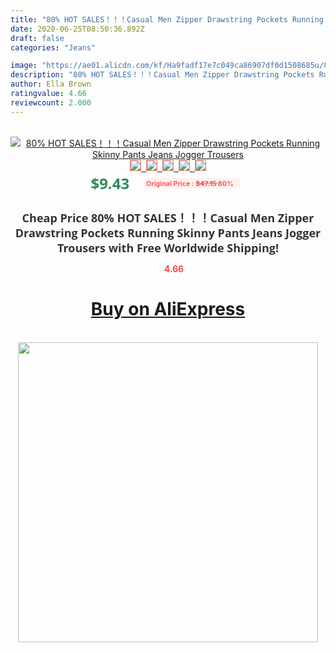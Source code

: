 ```yaml
---
title: "80% HOT SALES！！！Casual Men Zipper Drawstring Pockets Running Skinny Pants Jeans Jogger Trousers"
date: 2020-06-25T08:50:36.892Z
draft: false
categories: "Jeans"

image: "https://ae01.alicdn.com/kf/Ha9fadf17e7c049ca86907df0d1508685u/80-HOT-SALES-Casual-Men-Zipper-Drawstring-Pockets-Running-Skinny-Pants-Jeans-Jogger-Trousers.jpg"
description: "80% HOT SALES！！！Casual Men Zipper Drawstring Pockets Running Skinny Pants Jeans Jogger Trousers"
author: Ella Brown
ratingvalue: 4.66
reviewcount: 2.000
---
```

<br>
<div style="text-align: center;">
<a href="https://s.click.aliexpress.com/e/_A9vXWN" target="_blank" rel="nofollow noopener noreferrer"><img alt="80% HOT SALES！！！Casual Men Zipper Drawstring Pockets Running Skinny Pants Jeans Jogger Trousers" class="magnifier-image" src="https://ae01.alicdn.com/kf/Ha9fadf17e7c049ca86907df0d1508685u/80-HOT-SALES-Casual-Men-Zipper-Drawstring-Pockets-Running-Skinny-Pants-Jeans-Jogger-Trousers.jpg_640x640.jpg">
<br>
<img style="border:1px solid salmon" src="https://ae01.alicdn.com/kf/Ha9fadf17e7c049ca86907df0d1508685u/80-HOT-SALES-Casual-Men-Zipper-Drawstring-Pockets-Running-Skinny-Pants-Jeans-Jogger-Trousers.jpg_120x120.jpg">&nbsp;&nbsp;<img style="border:1px solid salmon" src="https://ae01.alicdn.com/kf/H505738c82b6f41caaa566313fc88924dW/80-HOT-SALES-Casual-Men-Zipper-Drawstring-Pockets-Running-Skinny-Pants-Jeans-Jogger-Trousers.jpg_120x120.jpg">&nbsp;&nbsp;<img style="border:1px solid salmon" src="https://ae01.alicdn.com/kf/H0b0b48a2fd1f4c50aeaf5d00ce826828w/80-HOT-SALES-Casual-Men-Zipper-Drawstring-Pockets-Running-Skinny-Pants-Jeans-Jogger-Trousers.jpg_120x120.jpg">&nbsp;&nbsp;<img style="border:1px solid salmon" src="https://ae01.alicdn.com/kf/H5889837d3ad44ccb8e148ef343ce07f7X/80-HOT-SALES-Casual-Men-Zipper-Drawstring-Pockets-Running-Skinny-Pants-Jeans-Jogger-Trousers.jpg_120x120.jpg">&nbsp;&nbsp;<img style="border:1px solid salmon" src="https://ae01.alicdn.com/kf/H480e19bf2ee94c6cb75ac476da699b5dU/80-HOT-SALES-Casual-Men-Zipper-Drawstring-Pockets-Running-Skinny-Pants-Jeans-Jogger-Trousers.jpg_120x120.jpg"></a></div><br0>
<div style="text-align: center;"><span style="background-color: white; border: 0px; box-sizing: border-box; color: seagreen; display: inline-block; font-family: &quot;open sans&quot; , &quot;arial&quot; , &quot;helvetica&quot; , sans-serif , &quot;heiti&quot;; font-size: 24px; font-stretch: inherit; font-weight: 700; line-height: inherit; margin: 0px 10px 0px 0px; padding: 0px; vertical-align: middle;">$9.43 </span>
<span style="background: rgb(255 , 241 , 241); border-radius: 3px; border: 0px; box-sizing: border-box; color: #ff4747; display: inline-block; font-family: inherit; font-size: 12px; font-stretch: inherit; font-style: inherit; font-variant: inherit; font-weight: 600; line-height: inherit; margin: 0px; padding: 2px 5px; transform: scale(0.9); vertical-align: middle;">Original Price : <b style="text-decoration: line-through;">$47.15 </b> 80%&nbsp;&nbsp;</span></div>
<h1 style="color: #333333; display: inline-block; font-family: &quot;open sans&quot; , &quot;arial&quot; , &quot;helvetica&quot; , sans-serif , &quot;heiti&quot;; font-size: 18px; font-stretch: inherit; font-weight: 700; text-align: center;">Cheap Price 80% HOT SALES！！！Casual Men Zipper Drawstring Pockets Running Skinny Pants Jeans Jogger Trousers with Free Worldwide Shipping!</h1>
<div style="color: #ff4747; text-align: center;">
<img src="https://4.bp.blogspot.com/-M0ZcTcb-5uY/XleCXlxnR4I/AAAAAAAAAEc/OrjgMkXV1oMQFaCRZj5HQwOCBcu3w1FegCPcBGAYYCw/s1600/star.png" style="height: 15px;">&nbsp;<b>4.66</b></div>
<div class="button_cont" align="center"><a class="buynow_a" href="https://s.click.aliexpress.com/e/_A9vXWN" target="_blank" rel="nofollow noopener noreferrer"><H1>Buy on AliExpress</H1></a></div><br>
<div class="separator" style="clear: both; text-align: center;">
<img src="https://lh3.googleusercontent.com/-pTy5HemUv9M/XlePHvY0dAI/AAAAAAAAAE4/0nX5iRUoIWY8eMW9Dpxeirr157OZliDIgCLcBGAsYHQ/s1600/badge.gif" width="480">
</div>
